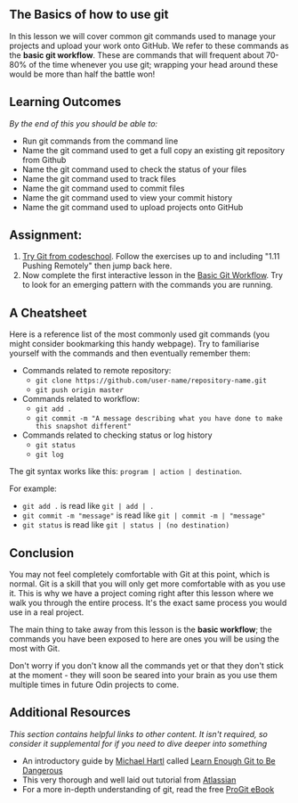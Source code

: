 ## The Basics of how to use git
In this lesson we will cover common git commands used to manage your projects and upload your work onto GitHub. We refer to these commands as the **basic git workflow**. These are commands that will frequent about 70-80% of the time whenever you use git; wrapping your head around these would be more than half the battle won!


## Learning Outcomes
*By the end of this you should be able to:*

* Run git commands from the command line
* Name the git command used to get a full copy an existing git repository from Github
* Name the git command used to check the status of your files
* Name the git command used to track files
* Name the git command used to commit files
* Name the git command used to view your commit history
* Name the git command used to upload projects onto GitHub

## Assignment:
1. [Try Git from codeschool](https://try.github.io/levels/1/challenges/1).
Follow the exercises up to and including "1.11 Pushing Remotely" then jump back here.
2. Now complete the first interactive lesson in the [Basic Git Workflow](https://www.codecademy.com/learn/learn-git). Try to look for an emerging pattern with the commands you are running.

## A Cheatsheet
Here is a reference list of the most commonly used git commands (you might consider bookmarking this handy webpage). Try to familiarise yourself with the commands and then eventually remember them:

* Commands related to remote repository:
  * `git clone https://github.com/user-name/repository-name.git`
  * `git push origin master`
* Commands related to workflow:
  * `git add .`
  * `git commit -m "A message describing what you have done to make this snapshot different"`
* Commands related to checking status or log history
  * `git status`
  * `git log`

The git syntax works like this: `program | action | destination`.

For example:

* `git add .` is read like `git | add | .`
* `git commit -m "message"` is read like `git | commit -m | "message"`
* `git status` is read like `git | status | (no destination)`

## Conclusion
You may not feel completely comfortable with Git at this point, which is normal.
Git is a skill that you will only get more comfortable with as you use it. This is why we have a project coming right after this lesson where we walk you through the entire process. It's the exact same process you would use in a real project.

The main thing to take away from this lesson is the **basic workflow**; the commands you have been exposed to here are ones you will be using the most with Git.

Don't worry if you don't know all the commands yet or that they don't stick at the moment - they will soon be seared into your brain as you use them multiple times in future Odin projects to come.

## Additional Resources

*This section contains helpful links to other content. It isn't required, so consider it supplemental for if you need to dive deeper into something*

* An introductory guide by [Michael Hartl](http://www.michaelhartl.com/) called [Learn Enough Git to Be Dangerous](https://www.learnenough.com/git-tutorial)
* This very thorough and well laid out tutorial from [Atlassian](https://www.atlassian.com/git/tutorials/)
* For a more in-depth understanding of git, read the free [ProGit eBook](https://git-scm.com/book/en/v2)
